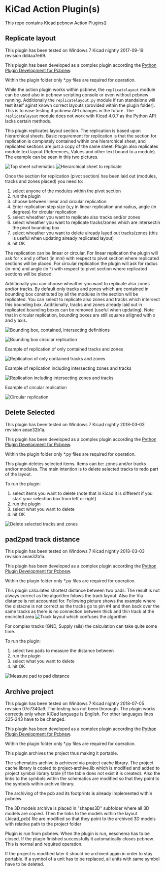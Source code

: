 # KiCad Action Plugin(s)


This repo contains Kicad pcbnew Action Plugins()

## Replicate layout

This plugin has been tested on Windows 7 Kicad nightly 2017-09-19 revision dddaa7e69.

This plugin has been developed as a complex plugin according the [Python Plugin Development for Pcbnew](https://github.com/KiCad/kicad-source-mirror/blob/master/Documentation/development/pcbnew-plugins.md).

Within the plugin folder only *.py files are required for operation.

While the action plugin works within pcbnew, the `replicatelayout` module can be used also in pcbnew scripting console or even without pcbnew running. Additionally the `replicatelayout.py` module if run standalone will test itself aginst known correct layouts (provided within the plugin folder). This is to ease testing if pcbnew API changes in the future. The `replicatelayout` module does not work with Kicad 4.0.7 as the Python API lacks certain methods.

This plugin replicates layout section. The replication is based upon hierarchical sheets.
Basic requirement for replication is that the section for replication is completely contained within one hierarchical sheet, and replicated sections are just a copy of the same sheet. Plugin also replicates module text layout (References, Values and other text bound to a module). The example can be seen in this two pictures.

![Top sheet schematics](https://raw.githubusercontent.com/MitjaNemec/Kicad_action_plugins/master/screenshots/Replicate_layout_0.png)
![Hierarchical sheet to replicate](https://raw.githubusercontent.com/MitjaNemec/Kicad_action_plugins/master/screenshots/Replicate_layout_1.png)

Once the section for replication (pivot section) has been laid out (modules, tracks and zones placed) you need to:
1. select anyone of the modules within the pivot section
2. run the plugin
3. choose between linear and circular replication
4. Enter replication step size (x,y in linear replication and radius, angle (in degrees) for circular replication
5. select wheather you want to replicate also tracks and/or zones
6. select wheather you want to replicate tracks/zones which are intersectin the pivot bounding box
7. select wheather you want to delete already layed out tracks/zones (this is useful when updating already replicated layout)
8. hit OK

The replication can be linear or circular. For linear replication the plugin will ask for x and y offset (in mm) with respect to pivot section where replicated sections will be placed. For circular replication the plugin will ask for radius (in mm) and angle (in °) with respect to pivot section where replicated sections will be placed.

Additionally you can choose wheather you want to replicate also zones and/or tracks. By default only tracks and zones which are contained in bounding box constituted by all the modules in the section will be replicated. You can seledt to replicate also zones and tracks which intersect this bounding box. Additionally, tracks and zones already laid out in replicated bounding boxes can be removed (useful when updating). Note that in circular replication, bounding boxes are still squares alligned with x and y axis.

![Bounding box, contained, intersecting definitions](https://raw.githubusercontent.com/MitjaNemec/Kicad_action_plugins/master/screenshots/Replicate_layout_2.png)

![Bounding box circular replication](https://raw.githubusercontent.com/MitjaNemec/Kicad_action_plugins/master/screenshots/Replicate_layout_2circular.png)

Example of replication of only contained tracks and zones

![Replication of only contained tracks and zones](https://raw.githubusercontent.com/MitjaNemec/Kicad_action_plugins/master/screenshots/Contained.gif)

Example of replication including intersecting zones and tracks

![Replication including intersecting zones and tracks](https://raw.githubusercontent.com/MitjaNemec/Kicad_action_plugins/master/screenshots/Intersecting.gif)

Example of circular replication

![Circular replication](https://raw.githubusercontent.com/MitjaNemec/Kicad_action_plugins/master/screenshots/Circular_replication.gif)

## Delete Selected

This plugin has been tested on Windows 7 Kicad nightly 2018-03-03 revision aeae32b1a.

This plugin has been developed as a complex plugin according the [Python Plugin Development for Pcbnew](https://github.com/KiCad/kicad-source-mirror/blob/master/Documentation/development/pcbnew-plugins.md).

Within the plugin folder only *.py files are required for operation.

This plugin deletes selected items. Items can be: zones and/or tracks and/or modules. The main intention is to delete selected tracks to redo part of the layout.

To run the plugin:
1. select items you want to delete (note that in kicad it is different if you start your selection box from left or right)
2. run the plugin
3. select what you want to delete
4. hit OK

![Delete selected tracks and zones](https://raw.githubusercontent.com/MitjaNemec/Kicad_action_plugins/master/screenshots/Delete_selected_anim.gif)

## pad2pad track distance

This plugin has been tested on Windows 7 Kicad nightly 2018-03-03 revision aeae32b1a.

This plugin has been developed as a complex plugin according the [Python Plugin Development for Pcbnew](https://github.com/KiCad/kicad-source-mirror/blob/master/Documentation/development/pcbnew-plugins.md).

Within the plugin folder only *.py files are required for operation.

This plugin calculates shortest distance between two pads. The result is not always correct as the algorithm folows the track layout. Also the Via distance is not accounted for. Following picture shows the example where the distacne is not correct as the tracks go to pin #4 and then back over the same tracks as there is no connection between thick and thin track at the encircled area
![Track layout which confuses the algorithm](https://raw.githubusercontent.com/MitjaNemec/Kicad_action_plugins/master/screenshots/Distance_example.gif)

For complex tracks (GND, Supply rails) the calculation can take quite some time.

To run the plugin:
1. select two pads to measure the distance between
2. run the plugin
3. select what you want to delete
4. hit OK

![Measure pad to pad distance](https://raw.githubusercontent.com/MitjaNemec/Kicad_action_plugins/master/screenshots/pad2pad_animation.gif)

## Archive project

This plugin has been tested on Windows 7 Kicad nightly 2018-07-05 revision 07e7340a9. The testing has not been thorough. The plugin works correctly only when KiCad language is English. For other languages lines 225-243 have to be changed.

This plugin has been developed as a complex plugin according the [Python Plugin Development for Pcbnew](https://github.com/KiCad/kicad-source-mirror/blob/master/Documentation/development/pcbnew-plugins.md).

Within the plugin folder only *.py files are required for operation.

This plugin archives the project thus making it portable.

The schematics archive is achieved via project cache library. The project cache library is copied to project-archive.lib which is modified and added to project symbol library table (if the table does not exist it is created). Also the links to the symbols within the schematics are modified so that they point to the symbols within archive library.

The archiving of the pcb and its footprints is already implemented within pcbnew.

The 3D models archive is placed in "shapes3D" subfolder where all 3D models are copied.
Then the links to the models within the layout (.kicad_pcb) file are modified so that they point to the archived 3D models with relative path to the project folder

Plugin is run from pcbnew. When the plugin is run, eeschema has to be closed. If the plugin finished successfully it automatically closes pcbnew. This is normal and required operation.

If the project is modified later it should be archived again in order to stay portable. If a symbol of a unit has to be replaced, all units with same symbol have to be deleted.
